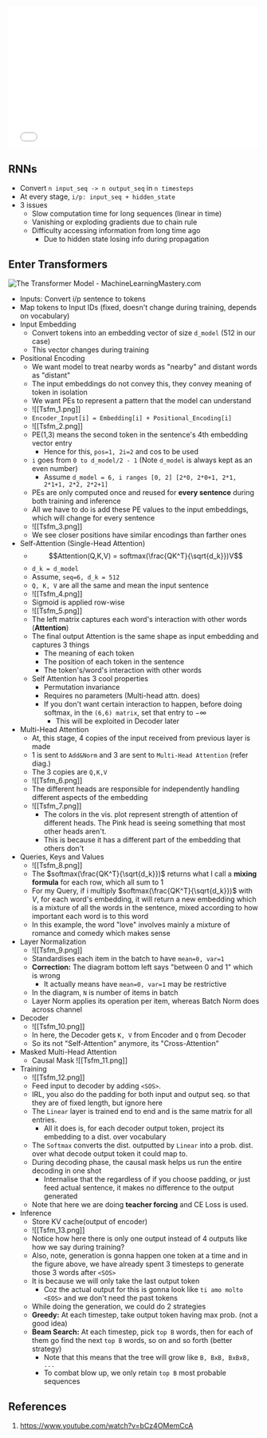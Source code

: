 <div style="overflow: hidden; padding-top: 56.25%; position: relative;">
  <iframe src="Tsfm Umar Jamil.pdf" style="border: 0; top: 0; left: 0; width: 100%; height: 100%; position: absolute;"></iframe>
</div>

## RNNs
- Convert `n input_seq -> n output_seq` in `n timesteps`
- At every stage, `i/p: input_seq + hidden_state`
- 3 issues
	- Slow computation time for long sequences (linear in time)
	- Vanishing or exploding gradients due to chain rule
	- Difficulty accessing information from long time ago
		- Due to hidden state losing info during propagation

## Enter Transformers
![The Transformer Model - MachineLearningMastery.com](https://machinelearningmastery.com/wp-content/uploads/2021/08/attention_research_1.png)
- Inputs: Convert i/p sentence to tokens
- Map tokens to Input IDs (fixed, doesn't change during training, depends on vocabulary)
- Input Embedding
	- Convert tokens into an embedding vector of size `d_model` (512 in our case)
	- This vector changes during training
- Positional Encoding
	- We want model to treat nearby words as "nearby" and distant words as "distant"
	- The input embeddings do not convey this, they convey meaning of token in isolation
	- We want PEs to represent a pattern that the model can understand
	- ![[Tsfm_1.png]]
	- `Encoder_Input[i] = Embedding[i] + Positional_Encoding[i]`
	- ![[Tsfm_2.png]]
	- PE(1,3) means the second token in the sentence's 4th embedding vector entry
		- Hence for this, `pos=1, 2i=2` and cos to be used
	- `i` goes from `0 to d_model/2 - 1` (Note `d_model` is always kept as an even number)
		- Assume `d_model = 6, i ranges [0, 2] [2*0, 2*0+1, 2*1, 2*1+1, 2*2, 2*2+1]`
	- PEs are only computed once and reused for **every sentence** during both training and inference
	- All we have to do is add these PE values to the input embeddings, which will change for every sentence
	- ![[Tsfm_3.png]]
	- We see closer positions have similar encodings than farther ones
- Self-Attention (Single-Head Attention)
	- $$Attention(Q,K,V) = softmax(\frac{QK^T}{\sqrt{d_k}})V$$
	- `d_k = d_model`
	- Assume, `seq=6, d_k = 512`
	- `Q, K, V` are all the same and mean the input sentence
	- ![[Tsfm_4.png]]
	- Sigmoid is applied row-wise
	- ![[Tsfm_5.png]]
	- The left matrix captures each word's interaction with other words (**Attention**)
	- The final output Attention is the same shape as input embedding and captures 3 things
		- The meaning of each token
		- The position of each token in the sentence
		- The token's/word's interaction with other words
	- Self Attention has 3 cool properties
		- Permutation invariance 
		- Requires no parameters (Multi-head attn. does)
		- If you don't want certain interaction to happen, before doing softmax, in the `(6,6) matrix`, set that entry to $-\infty$ 
			- This will be exploited in Decoder later
- Multi-Head Attention
	- At, this stage, 4 copies of the input received from previous layer is made
	- 1 is sent to `Add&Norm` and 3 are sent to `Multi-Head Attention` (refer diag.)
	- The 3 copies are `Q,K,V`
	- ![[Tsfm_6.png]]
	- The different heads are responsible for independently handling different aspects of the embedding
	- ![[Tsfm_7.png]]
		- The colors in the vis. plot represent strength of attention of different heads. The Pink head is seeing something that most other heads aren't. 
		- This is because it has a different part of the embedding that others don't
- Queries, Keys and Values
	- ![[Tsfm_8.png]]
	- The $softmax(\frac{QK^T}{\sqrt{d_k}})$ returns what I call a **mixing formula** for each row, which all sum to 1
	- For my Query, if i multiply $softmax(\frac{QK^T}{\sqrt{d_k}})$ with $V$, for each word's embedding, it will return a new embedding which is a mixture of all the words in the sentence, mixed according to how important each word is to this word
	- In this example, the word "love" involves mainly a mixture of romance and comedy which makes sense
- Layer Normalization
	- ![[Tsfm_9.png]]
	- Standardises each item in the batch to have `mean=0, var=1`
	- **Correction:** The diagram bottom left says "between 0 and 1" which is wrong
		- It actually means have `mean=0, var=1` may be restrictive
	- In the diagram, `N` is number of items in batch
	- Layer Norm applies its operation per item, whereas Batch Norm does across channel
- Decoder
	- ![[Tsfm_10.png]]
	- In here, the Decoder gets `K, V` from Encoder and `Q` from Decoder
	- So its not "Self-Attention" anymore, its "Cross-Attention"
- Masked Multi-Head Attention
	- Causal Mask ![[Tsfm_11.png]]
- Training
	- ![[Tsfm_12.png]]
	- Feed input to decoder by adding `<SOS>`.
	- IRL, you also do the padding for both input and output seq. so that they are of fixed length, but ignore here
	- The `Linear` layer is trained end to end and is the same matrix for all entries. 
		- All it does is, for each decoder output token, project its embedding to a dist. over vocabulary
	- The `Softmax` converts the dist. outputted by `Linear` into a prob. dist. over what decode output token it could map to.
	- During decoding phase, the causal mask helps us run the entire decoding in one shot
		- Internalise that the regardless of if you choose padding, or just feed actual sentence, it makes no difference to the output generated
	- Note that here we are doing **teacher forcing** and CE Loss is used.
- Inference
	- Store KV cache(output of encoder)
	- ![[Tsfm_13.png]]
	- Notice how here there is only one output instead of 4 outputs like how we say during training?
	- Also, note, generation is gonna happen one token at a time and in the figure above, we have already spent 3 timesteps to generate those 3 words after `<SOS>`
	- It is because we will only take the last output token
		- Coz the actual output for this is gonna look like `ti amo molto <EOS>` and we don't need the past tokens
	- While doing the generation, we could do 2 strategies
	- **Greedy:** At each timestep, take output token having max prob. (not a good idea)
	- **Beam Search:** At each timestep, pick `top B` words, then for each of them go find the next `top B` words, so on and so forth (better strategy)
		- Note that this means that the tree will grow like `B, BxB, BxBxB, ...`
		- To combat blow up, we only retain `top B` most probable sequences

## References

1. https://www.youtube.com/watch?v=bCz4OMemCcA